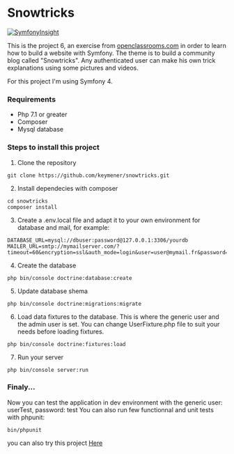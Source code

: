 # Snowtricks

[![SymfonyInsight](https://insight.symfony.com/projects/7d2ba0ba-9610-4212-8ccd-7f2d26096969/small.svg)](https://insight.symfony.com/projects/7d2ba0ba-9610-4212-8ccd-7f2d26096969)


This is the project 6, an exercise from [openclassrooms.com](https://openclassrooms.com/) in order to learn how to build a website with Symfony.
The theme is to build a community blog called "Snowtricks". 
Any authenticated user can make his own trick explanations using some pictures and videos.

For this project I'm using Symfony 4.

### Requirements

* Php 7.1 or greater
* Composer
* Mysql database

### Steps to install this project

1. Clone the repository
```
git clone https://github.com/keymener/snowtricks.git
```
2. Install dependecies with composer
```
cd snowtricks
composer install
```
3. Create a .env.local file and adapt it to your own environment for database and mail, for example:
```
DATABASE_URL=mysql://dbuser:password@127.0.0.1:3306/yourdb
MAILER_URL=smtp://mymailserver.com/?timeout=60&encryption=ssl&auth_mode=login&user=user@mymail.fr&password=mypasswd
```
4. Create the database
```
php bin/console doctrine:database:create
```
5. Update database shema
```
php bin/console doctrine:migrations:migrate
```
6. Load data fixtures to the database.
This is where the generic user and the admin user is set. You can change UserFixture.php file to suit your needs before loading fixtures. 
```
php bin/console doctrine:fixtures:load
```
7. Run your server
```
php bin/console server:run
```

### Finaly...

Now you can test the application in dev environment with the generic user: userTest, password: test
You can also run few functionnal and unit tests with phpunit:
```
bin/phpunit
```

you can also try this project [Here](http://vps673214.ovh.net "Snowtricks")
